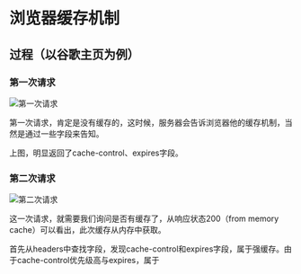 # 浏览器缓存机制

## 过程（以谷歌主页为例）

### 第一次请求

![第一次请求](D:\我的资料\前端笔记\Daily-Note\浏览器-HTTP\assets\第一次请求.png)

第一次请求，肯定是没有缓存的，这时候，服务器会告诉浏览器他的缓存机制，当然是通过一些字段来告知。

上图，明显返回了cache-control、expires字段。

### 第二次请求

![第二次请求](D:\我的资料\前端笔记\Daily-Note\浏览器-HTTP\assets\第二次请求.png)

这一次请求，就需要我们询问是否有缓存了，从响应状态200（from memory cache）可以看出，此次缓存从内存中获取。

首先从headers中查找字段，发现cache-control和expires字段，属于强缓存。由于cache-control优先级高与expires，属于